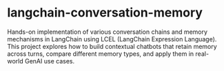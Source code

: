 # langchain-conversation-memory
Hands-on implementation of various conversation chains and memory mechanisms in LangChain using LCEL (LangChain Expression Language). This project explores how to build contextual chatbots that retain memory across turns, compare different memory types, and apply them in real-world GenAI use cases.

